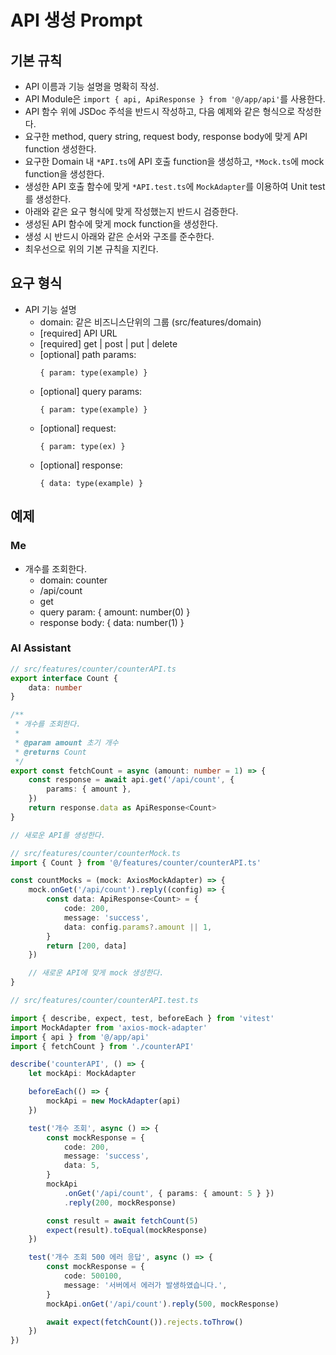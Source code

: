# API 생성 Prompt

## 기본 규칙
- API 이름과 기능 설명을 명확히 작성.
- API Module은 `import { api, ApiResponse } from '@/app/api'`를 사용한다.
- API 함수 위에 JSDoc 주석을 반드시 작성하고, 다음 예제와 같은 형식으로 작성한다.
- 요구한 method, query string, request body, response body에 맞게 API function 생성한다.
- 요구한 Domain 내 `*API.ts`에 API 호출 function을 생성하고, `*Mock.ts`에 mock function을 생성한다.
- 생성한 API 호출 함수에 맞게 `*API.test.ts`에 `MockAdapter`를 이용하여 Unit test를 생성한다. 
- 아래와 같은 요구 형식에 맞게 작성했는지 반드시 검증한다.
- 생성된 API 함수에 맞게 mock function을 생성한다.
- 생성 시 반드시 아래와 같은 순서와 구조를 준수한다.
- 최우선으로 위의 기본 규칙을 지킨다.

## 요구 형식
- API 기능 설명
  - domain: 같은 비즈니스단위의 그룹 (src/features/domain)
  - [required] API URL
  - [required] get | post | put | delete
  - [optional] path params:
    ```
    { param: type(example) }
    ```
  - [optional] query params:
    ```
    { param: type(example) }
    ```
  - [optional] request:
    ```
    { param: type(ex) }
    ```
  - [optional] response:
    ```
    { data: type(example) }
    ``` 

## 예제
### Me
- 개수를 조회한다.
  - domain: counter
  - /api/count
  - get
  - query param:
    { amount: number(0) }
  - response body:
    { data: number(1) }

### AI Assistant
```typescript
// src/features/counter/counterAPI.ts
export interface Count {
    data: number
}

/**
 * 개수를 조회한다.
 *
 * @param amount 초기 개수
 * @returns Count
 */
export const fetchCount = async (amount: number = 1) => {
    const response = await api.get('/api/count', {
        params: { amount },
    })
    return response.data as ApiResponse<Count>
}

// 새로운 API를 생성한다.
```

```typescript
// src/features/counter/counterMock.ts
import { Count } from '@/features/counter/counterAPI.ts'

const countMocks = (mock: AxiosMockAdapter) => {
    mock.onGet('/api/count').reply((config) => {
        const data: ApiResponse<Count> = {
            code: 200,
            message: 'success',
            data: config.params?.amount || 1,
        }
        return [200, data]
    })

    // 새로운 API에 맞게 mock 생성한다.
}
```

```typescript
// src/features/counter/counterAPI.test.ts

import { describe, expect, test, beforeEach } from 'vitest'
import MockAdapter from 'axios-mock-adapter'
import { api } from '@/app/api'
import { fetchCount } from './counterAPI'

describe('counterAPI', () => {
    let mockApi: MockAdapter

    beforeEach(() => {
        mockApi = new MockAdapter(api)
    })

    test('개수 조회', async () => {
        const mockResponse = {
            code: 200,
            message: 'success',
            data: 5,
        }
        mockApi
            .onGet('/api/count', { params: { amount: 5 } })
            .reply(200, mockResponse)

        const result = await fetchCount(5)
        expect(result).toEqual(mockResponse)
    })

    test('개수 조회 500 에러 응답', async () => {
        const mockResponse = {
            code: 500100,
            message: '서버에서 에러가 발생하였습니다.',
        }
        mockApi.onGet('/api/count').reply(500, mockResponse)

        await expect(fetchCount()).rejects.toThrow()
    })
})
```